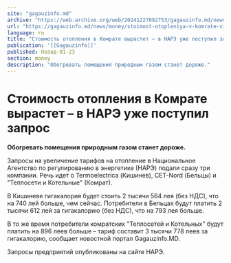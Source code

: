 ```yaml
---
site: "gagauzinfo.md"
archive: "https://web.archive.org/web/20241227092753/gagauzinfo.md/news/money/stoimost-otopleniya-v-komrate-virastet-v-nare-uzhe-postupil-zapros"
url: "https://gagauzinfo.md/news/money/stoimost-otopleniya-v-komrate-virastet-v-nare-uzhe-postupil-zapros"
language: ru
title: "Стоимость отопления в Комрате вырастет – в НАРЭ уже поступил запрос"
publication: '[[Gagauzinfo]]'
published: Назад-01-23
section: money
description: "Обогревать помещения природным газом станет дороже."
---
```


# Стоимость отопления в Комрате вырастет – в НАРЭ уже поступил запрос

**Обогревать помещения природным газом станет дороже.**

Запросы на увеличение тарифов на отопление в Национальное Агентство по регулированию в энергетике (НАРЭ) подали сразу три компании. Речь идет о Termoelectrica (Кишинев), CET-Nord (Бельцы) и "Теплосети и Котельные" (Комрат).

В Кишиневе гигакалория будет стоить 2 тысячи 564 лея (без НДС), что на 740 лей больше, чем сейчас. Потребители в Бельцах будут платить 2 тысячи 612 лей за гигакалорию (без НДС), что на 793 лея больше.

В то же время потребители комратских "Теплосетей и Котельных" будут платить на 896 леев больше – тариф составит 3 тысячи 778 леев за гигакалорию, сообщает новостной портал Gagauzinfo.MD.

Запросы предприятий опубликованы на сайте НАРЭ.